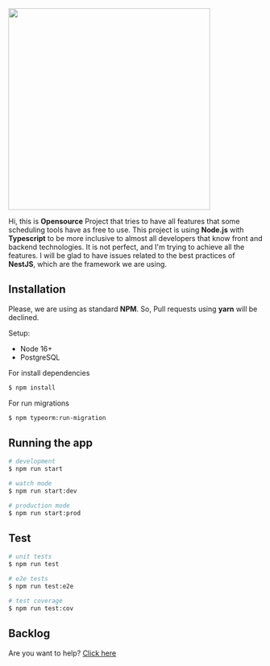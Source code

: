 <img src="https://user-images.githubusercontent.com/58981184/201955308-faa70720-be5e-4231-9761-b6161550802a.svg" width="400">

Hi, this is **Opensource** Project that tries to have all features that some scheduling tools have as free to use.
This project is using **Node.js** with **Typescript** to be more inclusive to almost all developers that know front and backend technologies.
It is not perfect, and I'm trying to achieve all the features. I will be glad to have issues related to the best practices of **NestJS**, which are the framework we are using. 

## Installation
Please, we are using as standard **NPM**. So, Pull requests using **yarn** will be declined.

Setup:
- Node 16+
- PostgreSQL

For install dependencies
```bash
$ npm install
```

For run migrations
```bash
$ npm typeorm:run-migration
```
## Running the app

```bash
# development
$ npm run start

# watch mode
$ npm run start:dev

# production mode
$ npm run start:prod
```

  

## Test
```bash
# unit tests
$ npm run test

# e2e tests
$ npm run test:e2e

# test coverage
$ npm run test:cov
```

## Backlog
Are you want to help? [Click here](https://trello.com/b/Hllhiy4z/luliskit-backlog)
  
